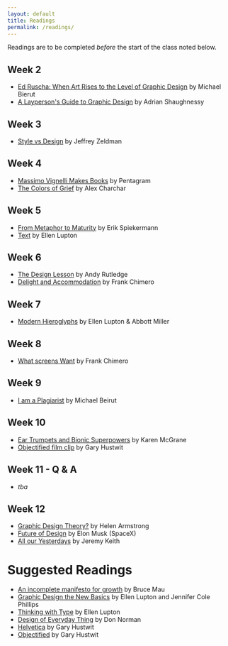 ```yaml
---
layout: default
title: Readings
permalink: /readings/
---
```

Readings are to be completed _before_ the start of the class noted below. 

## Week 2 
- [Ed Ruscha: When Art Rises to the Level of Graphic Design](http://designobserver.com/feature/ed-ruscha-when-art-rises-to-the-level-of-graphic-design/2307/) by Michael Bierut
- [A Layperson's Guide to Graphic Design](http://designobserver.com/feature/a-laypersons-guide-to-graphic-design/7257) by Adrian Shaughnessy

## Week 3 

- [Style vs Design](https://web.archive.org/web/20110330002948/http://www.adobe.com/designcenter/dialogbox/stylevsdesign/Style_Versus_Design.pdf) by Jeffrey Zeldman

## Week 4 

- [Massimo Vignelli Makes Books](https://vimeo.com/64811872) by Pentagram
- [The Colors of Grief](http://retinart.net/creativity/the-colors-of-grief/) by Alex Charchar

## Week 5 

- [From Metaphor to Maturity](http://spiekermann.com/en/from-metaphor-to-maturity/) by Erik Spiekermann
- [Text](http://thinkingwithtype.com/misc/TextEssay.pdf) by Ellen Lupton

## Week 6 

- [The Design Lesson](http://www.andyrutledge.com/the-design-lesson.php) by Andy Rutledge
- [Delight and Accommodation](http://read.shapeofdesignbook.com/chapter09.html) by Frank Chimero

## Week 7 

- [Modern Hieroglyphs](http://visualizedata.files.wordpress.com/2012/02/modern_hieroglyphs.pdf) by Ellen Lupton & Abbott Miller

## Week 8 

- [What screens Want](http://frankchimero.com/talks/what-screens-want/transcript/) by Frank Chimero

## Week 9 

- [I am a Plagiarist](http://designobserver.com/article.php?id=4357) by Michael Beirut

## Week 10 

- [Ear Trumpets and Bionic Superpowers](https://themanual.org/read/issues/2/karen-mcgrane/article) by Karen McGrane
- [Objectified film clip](https://www.youtube.com/watch?v=4OhIqITa0bs) by Gary Hustwit

## Week 11 - Q & A

- _tba_

## Week 12 

- [Graphic Design Theory?](http://www.aiga.org/graphic-design-theory/) by Helen Armstrong
- [Future of Design](https://www.youtube.com/watch?v=xNqs_S-zEBY) by Elon Musk (SpaceX)
- [All our Yesterdays](https://vimeo.com/34269615) by Jeremy Keith

# Suggested Readings

- [An incomplete manifesto for growth](http://www.cbc.ca/thecurrent/manifesto-Bruce-Mau.pdf) by Bruce Mau
- [Graphic Design the New Basics](http://www.amazon.ca/dp/1568987021) by Ellen Lupton and Jennifer Cole Phillips
- [Thinking with Type](http://www.amazon.ca/dp/1568989695) by Ellen Lupton
- [Design of Everyday Thing](http://www.amazon.ca/dp/0465050654) by Don Norman
- [Helvetica](http://www.hustwit.com/category/helvetica/) by Gary Hustwit
- [Objectified](http://www.hustwit.com/category/objectified/) by Gary Hustwit
